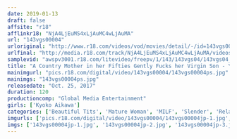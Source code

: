 ```yaml
---
date: 2019-01-13
draft: false
affsite: "r18"
afflinkr18: "NjA4LjEuMS4xLjAuMC4wLjAuMA"
url: "143vgs00004"
urloriginal: "http://www.r18.com/videos/vod/movies/detail/-/id=143vgs00004"
urlfinal: "http://media.r18.com/track/NjA4LjEuMS4xLjAuMC4wLjAuMA/videos/vod/movies/detail/-/id=143vgs00004"
samplevid: "awspv3001.r18.com/litevideo/freepv/1/143/143vgs04/143vgs04_dmb_w.mp4"
title: "A Country Mother in her Fifties Gently Fucks her Virgin Son - Yoshiko Aikawa"
mainimgurl: "pics.r18.com/digital/video/143vgs00004/143vgs00004ps.jpg"
mainimgs: "143vgs00004ps.jpg"
releasedate: "Oct. 25, 2017"
duration: 120
productioncomp: "Global Media Entertainment"
girls: ['Kyoko Aikawa']
categories: ['Beautiful Tits', 'Mature Woman', 'MILF', 'Slender', 'Relatives', 'Featured Actress', 'Cheating Wife', 'Creampie', 'Squirting', 'Digital Mosaic']
imgurls: ['pics.r18.com/digital/video/143vgs00004/143vgs00004jp-1.jpg', 'pics.r18.com/digital/video/143vgs00004/143vgs00004jp-2.jpg', 'pics.r18.com/digital/video/143vgs00004/143vgs00004jp-3.jpg', 'pics.r18.com/digital/video/143vgs00004/143vgs00004jp-4.jpg', 'pics.r18.com/digital/video/143vgs00004/143vgs00004jp-5.jpg', 'pics.r18.com/digital/video/143vgs00004/143vgs00004jp-6.jpg', 'pics.r18.com/digital/video/143vgs00004/143vgs00004jp-7.jpg', 'pics.r18.com/digital/video/143vgs00004/143vgs00004jp-8.jpg', 'pics.r18.com/digital/video/143vgs00004/143vgs00004jp-9.jpg', 'pics.r18.com/digital/video/143vgs00004/143vgs00004jp-10.jpg', 'pics.r18.com/digital/video/143vgs00004/143vgs00004jp-11.jpg', 'pics.r18.com/digital/video/143vgs00004/143vgs00004jp-12.jpg', 'pics.r18.com/digital/video/143vgs00004/143vgs00004jp-13.jpg', 'pics.r18.com/digital/video/143vgs00004/143vgs00004jp-14.jpg', 'pics.r18.com/digital/video/143vgs00004/143vgs00004jp-15.jpg', 'pics.r18.com/digital/video/143vgs00004/143vgs00004jp-16.jpg', 'pics.r18.com/digital/video/143vgs00004/143vgs00004jp-17.jpg', 'pics.r18.com/digital/video/143vgs00004/143vgs00004jp-18.jpg', 'pics.r18.com/digital/video/143vgs00004/143vgs00004jp-19.jpg', 'pics.r18.com/digital/video/143vgs00004/143vgs00004jp-20.jpg']
imgs: ['143vgs00004jp-1.jpg', '143vgs00004jp-2.jpg', '143vgs00004jp-3.jpg', '143vgs00004jp-4.jpg', '143vgs00004jp-5.jpg', '143vgs00004jp-6.jpg', '143vgs00004jp-7.jpg', '143vgs00004jp-8.jpg', '143vgs00004jp-9.jpg', '143vgs00004jp-10.jpg', '143vgs00004jp-11.jpg', '143vgs00004jp-12.jpg', '143vgs00004jp-13.jpg', '143vgs00004jp-14.jpg', '143vgs00004jp-15.jpg', '143vgs00004jp-16.jpg', '143vgs00004jp-17.jpg', '143vgs00004jp-18.jpg', '143vgs00004jp-19.jpg', '143vgs00004jp-20.jpg']
---
```

